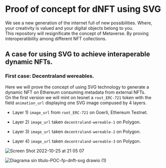 # Proof of concept for dNFT using SVG
We see a new generation of the internet full of new possibilities. Where, your creativity is valued and your digital objects belong to you.<br>
This repository will resignificate the concept of Metaverse. By proving interoperatibility among different NFT collections. 

## A case for using SVG to achieve interaperable dynamic NFTs. 

### First case: Decentraland wereables. 

Here we will prove the concept of using SVG technology to generate a dynamic NFT on Ethereum consuming metadata from external NFTs.  
On the first version we will mint on tesnet a `root_ERC-721` token with the field `animation_url` displaying one SVG image compused by 4 layers.


- Layer 1) `image_url` from `root_ERC-721` on Goerli, Ethereum Testnet.

- Layer 2) `image_url` taken `decentraland-wereable-1` on Polygon. 

- Layer 3) `image_url` taken `decentraland-wereable-2` on Polygon.

- Layer 4) `image_url` taken `decentraland-wereable-3` on Polygon.

![Screen Shot 2022-10-25 at 21 05 07](https://user-images.githubusercontent.com/65098295/197904247-1199aa48-73b1-4cb6-b13c-de54f9353574.png)


![Diagrama sin título-POC-fp-dnft-svg drawio (1)](https://user-images.githubusercontent.com/11360704/197374318-9642c46c-0d6e-4604-a011-fe4704835d28.png)
